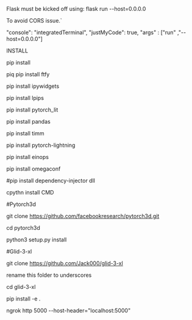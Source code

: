 Flask must be kicked off using:
flask run --host=0.0.0.0

To avoid CORS issue.`

"console": "integratedTerminal",
"justMyCode": true,
"args" :  ["run" ,"--host=0.0.0.0"] 



INSTALL

pip install 

piq pip install ftfy 

pip install ipywidgets 

pip install lpips 

pip install pytorch_lit 

pip install pandas 

pip install timm 

pip install pytorch-lightning 

pip install einops 

pip install omegaconf

#pip install dependency-injector
dll


cpythn install CMD

#Pytorch3d

git clone https://github.com/facebookresearch/pytorch3d.git

cd pytorch3d 

python3 setup.py install


#Glid-3-xl

git clone https://github.com/Jack000/glid-3-xl

rename this folder to underscores

cd glid-3-xl

pip install -e .



ngrok http 5000 --host-header="localhost:5000"
